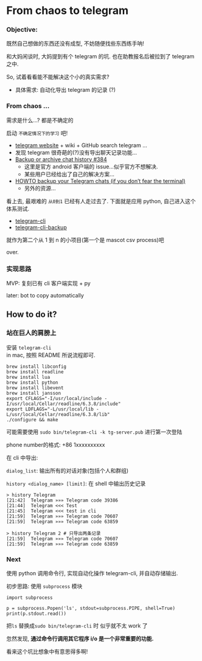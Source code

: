 # From chaos to telegram

### Objective: 

既然自己想做的东西还没有成型, 不妨随便找些东西练手呐!

和大妈闲谈时, 大妈提到有个 telegram 的坑. 也在助教报名后被拉到了 telegram之中. 

So, 试着看看能不能解决这个小的真实需求?

- 具体需求: 自动化导出 telegram 的记录 (?)

### From chaos ... 

需求是什么...? 都是不确定的

启动 `不确定情况下的学习` 吧!

- [telegram website](https://telegram.org/) + wiki + GitHub search telegram ...
- 发现 telegram 很奇葩的(?)没有导出聊天记录功能...
- [Backup or archive chat history #384](https://github.com/DrKLO/Telegram/issues/384)
  - 这里是官方 android 客户端的 issue...似乎官方不想解决.
  - 某些用户已经给出了自己的解决方案...
- [HOWTO backup your Telegram chats (if you don’t fear the terminal)](http://www.haykranen.nl/2014/12/02/howto-backup-your-telegram-chats/)
  - 另外的资源...

看上去, 最艰难的 `从0到1` 已经有人走过去了. 下面就是应用 python, 自己进入这个体系测试. 

- [telegram-cli](https://github.com/vysheng/tg)
- [telegram-cli-backup](https://github.com/psamim/telegram-cli-backup)

就作为第二个从 1 到 n 的小项目(第一个是 mascot csv process)吧

over.

### 实现思路

MVP: 复刻已有 cli 客户端实现 + py 

later: bot to copy automatically

## How to do it?


### 站在巨人的肩膀上

 安装 `telegram-cli`  
 in mac, 按照 README 所说流程即可.
 
 ```
 brew install libconfig
 brew install readline
 brew install lua
 brew install python
 brew install libevent
 brew install jansson
 export CFLAGS="-I/usr/local/include -I/usr/local/Cellar/readline/6.3.8/include"
 export LDFLAGS="-L/usr/local/lib -L/usr/local/Cellar/readline/6.3.8/lib"
 ./configure && make
 ```
 
可能需要使用 `sudo bin/telegram-cli -k tg-server.pub` 进行第一次登陆

phone number的格式: +86 1xxxxxxxxxx

在 cli 中导出:

`dialog_list`: 输出所有的对话对象(包括个人和群组)

`history <dialog_name> [limit]`: 在 shell 中输出历史记录

```
> history Telegram
[21:42]  Telegram »»» Telegram code 39386
[21:44]  Telegram <<< Test
[21:45]  Telegram <<< test in cli
[21:59]  Telegram »»» Telegram code 70607
[21:59]  Telegram »»» Telegram code 63859

> history Telegram 2 # 只导出两条记录
[21:59]  Telegram »»» Telegram code 70607
[21:59]  Telegram »»» Telegram code 63859
```

### Next

使用 python 调用命令行, 实现自动化操作 telegram-cli, 并自动存储输出.

初步思路: 使用 `subprocess` 模块

```
import subprocess

p = subprocess.Popen('ls', stdout=subprocess.PIPE, shell=True)
print(p.stdout.read())
```

把`ls` 替换成`sudo bin/telegram-cli` 时 似乎就不太 work 了

忽然发现, **通过命令行调用其它程序 i/o 是一个非常重要的功能.** 

看来这个坑比想象中有意思得多啊!